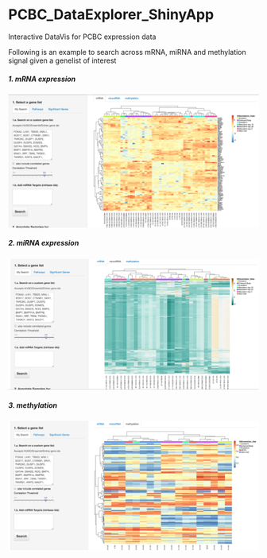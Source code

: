 PCBC_DataExplorer_ShinyApp
==========================

Interactive DataVis for PCBC expression data


Following is an example to search across mRNA, miRNA and methylation signal given a genelist of interest


##### 1. mRNA expression
![Screen Shot 1](./images/mRNA.png)


##### 2. miRNA expression
![Screen Shot 2](./images/miRNA.png)


##### 3. methylation
![Screen Shot 3](./images/methylation.png)
